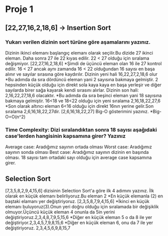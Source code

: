 # Proje 1
## [22,27,16,2,18,6] -> Insertion Sort
### Yukarı verilen dizinin sort türüne göre aşamalarını yazınız.
Dizinin ikinci elemanı başlangıç elemanı olarak seçilir.Bu dizide 27 ikinci eleman.
Daha sonra 27 ile 22 kıyas edilir. 22 < 27 olduğu için sıralama değişmiyor. [22,27,16,2,18,6]
*Şimdi de üçüncü eleman olan 16 ile 27 kontrol edilir. 16 < 27 ancak aynı zamanda 16 < 22 olduğundan 16 sayısı en başa alınır ve sayılar sırasına göre kaydırılır. Dizinin yeni hali 16,22,27,2,18,6 olur
*Bu adımda da sıra dördüncü eleman yani 2 sayısına bakmaya gelmiştir. 2 hepsinden küçük olduğu için direkt sola kaya kaya en başa yerleşir ve diğer sayılarda birer sağa kayarak kendi sırasını alırlar. Dizinin son hali: 2,16,22,27,18,6 olacaktır.
*Bu adımda da sıra beşinci eleman yani 18 sayısına bakmaya gelmiştir. 16<18 ve 18<22 olduğu için yeni sıralama 2,16,18,22,27,6
*Son olarak altıncı eleman 6<16 olduğu için direkt 16nın yerine gelir.Son sıralama 2,6,16,18,22,27dir.
[2,6,16,18,22,27]
Big-O gösterimini yazınız.
*Big-O=O(n^2)
### Time Complexity: Dizi sıralandıktan sonra 18 sayısı aşağıdaki case'lerden hangisinin kapsamına girer? Yazınız
Average case: Aradığımız sayının ortada olması
Worst case: Aradığımız sayının sonda olması
Best case: Aradığımız sayının dizinin en başında olması.
18 sayısı tam ortadaki sayı olduğu için average case kapsamına girer.
## Selection Sort
[7,3,5,8,2,9,4,15,6] dizisinin Selection Sort'a göre ilk 4 adımını yazınız.
İlk olarak en küçük elemanı belirliyoruz.Bu eleman 2
*En küçük elemanla (2) en baştaki elamanı yer değiştiriyoruz.
[2,3,5,8,7,9,4,15,6]
*İkinci en küçük elemanı buluyoruz(3).Onun yeri doğru olduğu için sıralamada bir değişiklik olmuyor.Üçüncü küçük eleman 4 onunla da 5in yerini değiştiriyoruz.2,3,4,8,7,9,5,15,6
*Diğer en küçük eleman 5 o da 8 ile yer değiştiriyor.2,3,4,5,7,9,8,15,6
*Diğer en küçük eleman 6, onu da 7 ile yer değiştiriyoruz. 2,3,4,5,6,9,8,15,7



